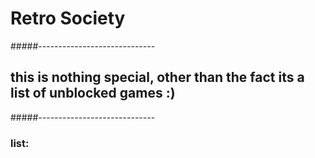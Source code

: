 # Retro Society
#####-----------------------------
## this is nothing special, other than the fact its a list of unblocked games :)
#####-----------------------------
### list:

